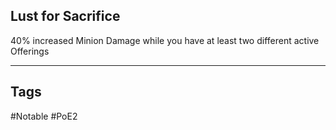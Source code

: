 ## Lust for Sacrifice
40% increased Minion Damage while you have at least two different active Offerings

---
## Tags
#Notable
#PoE2
